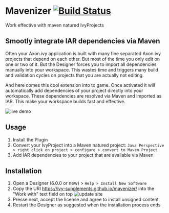 # Mavenizer [![Build Status](https://travis-ci.org/ivy-supplements/mavenizer.svg?branch=master)](https://travis-ci.org/ivy-supplements/mavenizer)
Work effective with maven natured IvyProjects

## Smootly integrate IAR dependencies via Maven
Often your Axon.ivy application is built with many fine separated Axon.ivy projects that depend on each other. But most of the time you only edit on one or two of it. But the Designer forces you to import all dependencies manually into your workspace. This wastes time and triggers many build and validation cycles on projects that you are actually not editing.

And here comes this cool extension into to game. Once activated it will automatically add dependencies of your project directly into your workspace. These dependencies are resolved via Maven and imported as IAR. This make your workspace builds fast and effective.

![live demo](https://github.com/ivy-supplements/mavenizer/blob/master/doc/resolveIarProjectsViaPomXml.gif)

## Usage
1. Install the Plugin
1. Convert your IvyProject into a Maven natured project: `Java Perspective > right click on project > configure > convert to Maven Project`
1. Add IAR dependencies to your project that are available via Maven 

## Installation
1. Open a Designer (6.0.0 or new) > `Help > Install New Software`
1. Copy the URI https://ivy-supplements.github.io/mavenizer/ into the "Work with" text field on top ![update site](https://raw.githubusercontent.com/ivy-supplements/mavenizer/master/doc/installMavenizerSelectP2Feature.png)
1. Presse next, accept the license and agree to install unsigned content
1. Restart the Designer as suggested when the installation process ends
